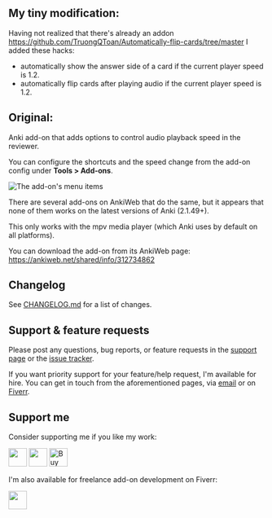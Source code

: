 My tiny modification:
---------------------

Having not realized that there's already an addon https://github.com/TruongQToan/Automatically-flip-cards/tree/master I added these hacks:

- automatically show the answer side of a card if the current player speed is 1.2.
- automatically flip cards after playing audio if the current player speed is 1.2.

Original:
---------
Anki add-on that adds options to control audio playback speed in the reviewer.

You can configure the shortcuts and the speed change from the add-on config under **Tools > Add-ons**.

![The add-on's menu items](shot.png)

There are several add-ons on AnkiWeb that do the same, but it appears that none of them works on the latest versions of Anki (2.1.49+).

This only works with the mpv media player (which Anki uses by default on all platforms).

You can download the add-on from its AnkiWeb page: https://ankiweb.net/shared/info/312734862

## Changelog

See [CHANGELOG.md](CHANGELOG.md) for a list of changes.

## Support & feature requests

Please post any questions, bug reports, or feature requests in the [support page](https://forums.ankiweb.net/t/audio-playback-controls/19630) or the [issue tracker](https://github.com/abdnh/anki-control-audio-playback/issues).

If you want priority support for your feature/help request, I'm available for hire.
You can get in touch from the aforementioned pages, via [email](mailto:abdo@abdnh.net) or on [Fiverr](https://www.fiverr.com/abd_nh).

## Support me

Consider supporting me if you like my work:

<a href="https://github.com/sponsors/abdnh"><img height='36' src="https://i.imgur.com/dAgtzcC.png"></a>
<a href="https://www.patreon.com/abdnh"><img height='36' src="https://i.imgur.com/mZBGpZ1.png"></a>
<a href="https://www.buymeacoffee.com/abdnh" target="_blank"><img src="https://cdn.buymeacoffee.com/buttons/v2/default-blue.png" alt="Buy Me A Coffee" style="height: 36px" ></a>

I'm also available for freelance add-on development on Fiverr:

<a href="https://www.fiverr.com/abd_nh/develop-an-anki-addon"><img height='36' src="https://i.imgur.com/0meG4dk.png"></a>
